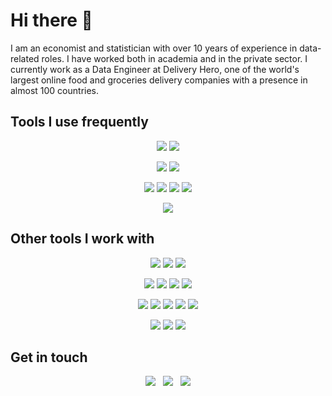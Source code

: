 # Hi there 👋

I am an economist and statistician with over 10 years of experience in data-related roles. I have worked both in
academia and in the private sector. I currently work as a Data Engineer at Delivery Hero, one of the world's largest
online food and groceries delivery companies with a presence in almost 100 countries.

## Tools I use frequently

<p align="center">
  <!-- Languages -->
  <img src="https://skills.syvixor.com/api/icons?i=python,sql,markdown,javascript,nodejs,html,css3" />
  <!-- Terminals -->
  <img src="https://skills.syvixor.com/api/icons?i=bash,zshell,homebrew,npm,pypi" />
</p>
<p align="center">
  <!-- Libraries and frameworks -->
  <img src="https://skills.syvixor.com/api/icons?i=airflow,pytest,spark,astraluv,psycopg,sqlalchemy,regex,mkdocs" />
  <!-- Version control -->
  <img src="https://skills.syvixor.com/api/icons?perline=15&i=git,github,githubactions,githubpages,dependabot,mermaid" />
</p>
<p align="center">
  <!-- Operating systems -->
  <img src="https://skills.syvixor.com/api/icons?perline=15&i=linux,macos" />
  <!--  -->
  <img src="https://skills.syvixor.com/api/icons?perline=15&i=terraform,docker,vscode,datadog" />
  <!-- Cloud and databases -->
  <img src="https://skills.syvixor.com/api/icons?perline=15&i=googlecloud,googlebigquery,postgresql" />
  <!-- Data serialization languages -->
  <img src="https://skills.syvixor.com/api/icons?perline=15&i=yaml,json,jsonschema,toml" />
</p>
<p align="center">
  <!-- Business tools -->
  <img src="https://skills.syvixor.com/api/icons?perline=15&i=slack,jira,lookerstudio" />
</p>

## Other tools I work with

<p align="center">
  <!-- Languages -->
  <img src="https://skills.syvixor.com/api/icons?i=r,java,scala,c,gnu,matlab,stata,latex" />
  <!-- Terminals -->
  <img src="https://skills.syvixor.com/api/icons?i=gitbash,powershell" />
  <!-- Libraries and frameworks -->
  <img src="https://skills.syvixor.com/api/icons?i=anaconda,jupyter,flask,django" />
</p>
<p align="center">
  <img src="https://skills.syvixor.com/api/icons?i=apache,apachehive,apachehadoop" />
  <img src="https://skills.syvixor.com/api/icons?i=numpy,keras,matplotlib,pandas,polars" />
  <img src="https://skills.syvixor.com/api/icons?i=scipy,seaborn,scikitlearn,tensorflow" />
  <img src="https://skills.syvixor.com/api/icons?i=eslint,prettier" />
</p>
<p align="center">
  <img src="https://skills.syvixor.com/api/icons?i=jquery,jest,bootstrap" />
  <img src="https://skills.syvixor.com/api/icons?i=hugo" />
  <!-- Version control -->
  <img src="https://skills.syvixor.com/api/icons?perline=15&i=gitkraken,jenkins" />
  <!-- Operating systems -->
  <img src="https://skills.syvixor.com/api/icons?perline=15&i=windows" />
  <!--  -->
  <img src="https://skills.syvixor.com/api/icons?perline=15&i=ansible,kubernetes,notepadplusplus,xcode,pycharm,drawio" />
</p>
<p align="center">
  <!-- Cloud and databases -->
  <img src="https://skills.syvixor.com/api/icons?i=sqlserver,sqlite,amazonwebservices,heroku,netlify,vercel" />
  <!-- Data serialization languages -->
  <img src="https://skills.syvixor.com/api/icons?perline=15&i=xml" />
  <!-- Business tools -->
  <img src="https://skills.syvixor.com/api/icons?perline=15&i=trello,confluence,tableau,grafana" />
</p>

## Get in touch

<p align="center">
  <a href="https://www.linkedin.com/in/danielczarnievicz/" style="text-decoration:none;"
  ><img src="https://skills.syvixor.com/api/icons?perline=15&i=linkedin" /></a>
  &nbsp;
  <a href="https://stackoverflow.com/users/5908830/daniel" style="text-decoration:none;"
  ><img src="https://skills.syvixor.com/api/icons?perline=15&i=stackoverflow" /></a>
  &nbsp;
  <a href="https://github.com/daczarne" style="text-decoration:none;"
  ><img src="https://skills.syvixor.com/api/icons?perline=15&i=github" /></a>
</p>
